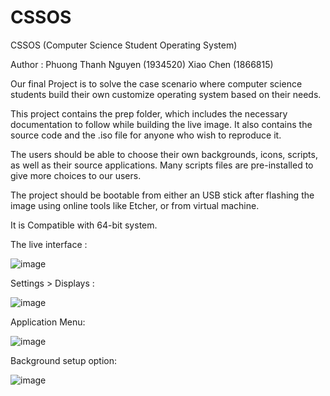 # CSSOS

CSSOS (Computer Science Student Operating System)

Author : Phuong Thanh Nguyen (1934520) Xiao Chen (1866815)

Our final Project is to solve the case scenario where computer science students build their own customize operating system based on their needs. 

This project contains the prep folder, which includes the necessary documentation to follow while building the live image. It also contains the source code and the .iso file for anyone who wish to reproduce it. 

The users should be able to choose their own backgrounds, icons, scripts, as well as their source applications. Many scripts files are pre-installed to give more choices to our users. 

The project should be bootable from either an USB stick after flashing the image using online tools like Etcher, or from virtual machine. 

It is Compatible with 64-bit system. 

The live interface : 

![image](https://user-images.githubusercontent.com/55856076/146131824-526e4cfd-382b-459e-9656-82facd64753e.png)

Settings > Displays : 

![image](https://user-images.githubusercontent.com/55856076/146131861-d413baac-b2a2-457b-ac31-9a41e2c0f2f3.png)

Application Menu: 

![image](https://user-images.githubusercontent.com/55856076/146131927-bcd9045d-b7ce-4aa4-a39b-671913f4a329.png)

Background setup option: 

![image](https://user-images.githubusercontent.com/55856076/146132020-750be502-a9e9-4bde-bd41-bee805a9f7c3.png)
